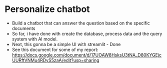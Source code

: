 # Personalize chatbot 
- Build a chatbot that can answer the question based on the specific documents
- So far, i have done with create the database, process data and the query system with AI model.
- Next, this gonna be a simple UI with streamlit - Done
- See this document for some of my report: https://docs.google.com/document/d/17UOAW8HsksU3tNA_D80KYGEjcUURftVNMu4RDyS5zaA/edit?usp=sharing
